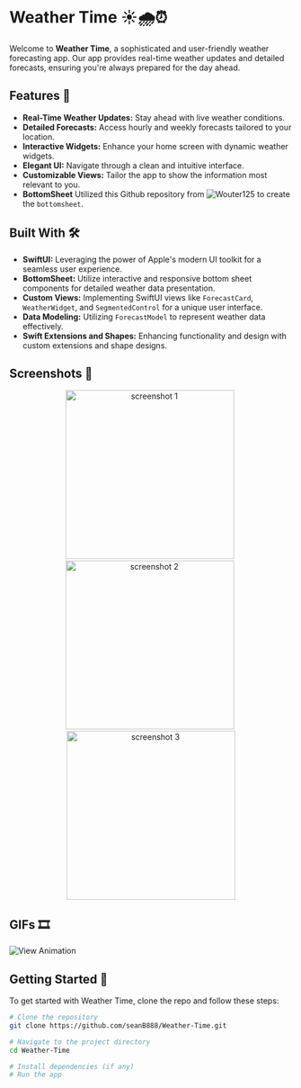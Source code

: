 # Weather Time ☀️🌧️⏰

Welcome to **Weather Time**, a sophisticated and user-friendly weather forecasting app. Our app provides real-time weather updates and detailed forecasts, ensuring you're always prepared for the day ahead.

## Features 🌟

- **Real-Time Weather Updates:** Stay ahead with live weather conditions.
- **Detailed Forecasts:** Access hourly and weekly forecasts tailored to your location.
- **Interactive Widgets:** Enhance your home screen with dynamic weather widgets.
- **Elegant UI:** Navigate through a clean and intuitive interface.
- **Customizable Views:** Tailor the app to show the information most relevant to you.
- **BottomSheet** Utilized this Github repository from ![Wouter125](https://github.com/Wouter125/BottomSheet) to create the `bottomsheet`.

## Built With 🛠️

- **SwiftUI:** Leveraging the power of Apple's modern UI toolkit for a seamless user experience.
- **BottomSheet:** Utilize interactive and responsive bottom sheet components for detailed weather data presentation.
- **Custom Views:** Implementing SwiftUI views like `ForecastCard`, `WeatherWidget`, and `SegmentedControl` for a unique user interface.
- **Data Modeling:** Utilizing `ForecastModel` to represent weather data effectively.
- **Swift Extensions and Shapes:** Enhancing functionality and design with custom extensions and shape designs.

## Screenshots 📸

<p align="center"><img src="https://seanblake.info/i/projects/weather_time/screenshot1.png" alt="screenshot 1" width="300">&nbsp;<img src="https://seanblake.info/i/projects/weather_time/screenshot2.png" alt="screenshot 2" width="300">&nbsp;<img src="https://seanblake.info/i/projects/weather_time/screenshot3.png" alt="screenshot 3" width="300"></p>

## GIFs 🎞️

![View Animation](https://seanblake.info/i/projects/weather_time/animation.gif)

## Getting Started 🚀

To get started with Weather Time, clone the repo and follow these steps:

```bash
# Clone the repository
git clone https://github.com/seanB888/Weather-Time.git

# Navigate to the project directory
cd Weather-Time

# Install dependencies (if any)
# Run the app

